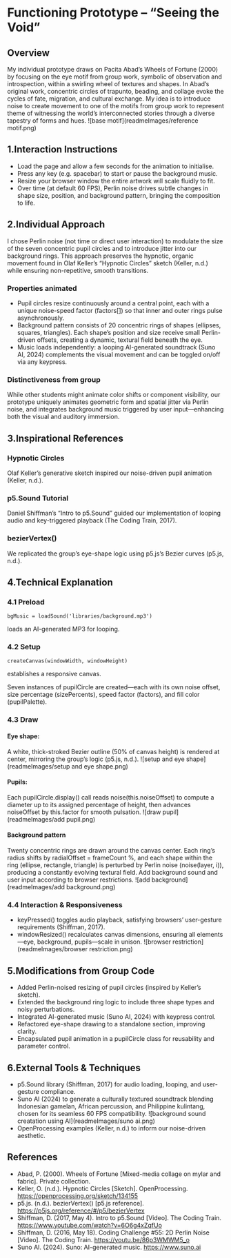 # Functioning Prototype – “Seeing the Void”

## Overview
My individual prototype draws on Pacita Abad’s Wheels of Fortune (2000) by focusing on the eye motif from group work, symbolic of observation and introspection, within a swirling wheel of textures and shapes. In Abad’s original work, concentric circles of trapunto, beading, and collage evoke the cycles of fate, migration, and cultural exchange. My idea is to introduce noise to create movement to one of the motifs from group work to represent theme of witnessing the world’s interconnected stories through a diverse tapestry of forms and hues.
![base motif](readmeImages/reference motif.png)

## 1.Interaction Instructions
- Load the page and allow a few seconds for the animation to initialise.
- Press any key (e.g. spacebar) to start or pause the background music.
- Resize your browser window the entire artwork will scale fluidly to fit.
- Over time (at default 60 FPS), Perlin noise drives subtle changes in shape size, position, and background pattern, bringing the composition to life.

## 2.Individual Approach
I chose Perlin noise (not time or direct user interaction) to modulate the size of the seven concentric pupil circles and to introduce jitter into our background rings. This approach preserves the hypnotic, organic movement found in Olaf Keller’s “Hypnotic Circles” sketch (Keller, n.d.) while ensuring non-repetitive, smooth transitions.

### Properties animated
- Pupil circles resize continuously around a central point, each with a unique noise-speed factor (factors[]) so that inner and outer rings pulse asynchronously.
- Background pattern consists of 20 concentric rings of shapes (ellipses, squares, triangles). Each shape’s position and size receive small Perlin-driven offsets, creating a dynamic, textural field beneath the eye.
- Music loads independently: a looping AI-generated soundtrack (Suno AI, 2024) complements the visual movement and can be toggled on/off via any keypress.

### Distinctiveness from group
 While other students might animate color shifts or component visibility, our prototype uniquely animates geometric form and spatial jitter via Perlin noise, and integrates background music triggered by user input—enhancing both the visual and auditory immersion.

## 3.Inspirational References
### Hypnotic Circles
 Olaf Keller’s generative sketch inspired our noise-driven pupil animation (Keller, n.d.).

### p5.Sound Tutorial
 Daniel Shiffman’s “Intro to p5.Sound” guided our implementation of looping audio and key-triggered playback (The Coding Train, 2017).

### bezierVertex()
 We replicated the group’s eye-shape logic using p5.js’s Bezier curves (p5.js, n.d.).

## 4.Technical Explanation
### 4.1 Preload
```
bgMusic = loadSound('libraries/background.mp3')
```
loads an AI-generated MP3 for looping.

### 4.2 Setup
```
createCanvas(windowWidth, windowHeight)
```
establishes a responsive canvas.

Seven instances of pupilCircle are created—each with its own noise offset, size percentage (sizePercents), speed factor (factors), and fill color (pupilPalette).

### 4.3 Draw
#### Eye shape: 
A white, thick-stroked Bezier outline (50% of canvas height) is rendered at center, mirroring the group’s logic (p5.js, n.d.).
![setup and eye shape](readmeImages/setup and eye shape.png)

#### Pupils: 
Each pupilCircle.display() call reads noise(this.noiseOffset) to compute a diameter up to its assigned percentage of height, then advances noiseOffset by this.factor for smooth pulsation.
![draw pupil](readmeImages/add pupil.png)

#### Background pattern
Twenty concentric rings are drawn around the canvas center. Each ring’s radius shifts by radialOffset = frameCount %, and each shape within the ring (ellipse, rectangle, triangle) is perturbed by Perlin noise (noise(layer, i)), producing a constantly evolving textural field.
Add background sound and user input according to browser restrictions.
![add background](readmeImages/add background.png)

### 4.4 Interaction & Responsiveness
- keyPressed() toggles audio playback, satisfying browsers’ user-gesture requirements (Shiffman, 2017).
- windowResized() recalculates canvas dimensions, ensuring all elements—eye, background, pupils—scale in unison.
![browser restriction](readmeImages/browser restriction.png)

## 5.Modifications from Group Code
- Added Perlin-noised resizing of pupil circles (inspired by Keller’s sketch).
- Extended the background ring logic to include three shape types and noisy perturbations.
- Integrated AI-generated music (Suno AI, 2024) with keypress control.
- Refactored eye-shape drawing to a standalone section, improving clarity.
- Encapsulated pupil animation in a pupilCircle class for reusability and parameter control.

## 6.External Tools & Techniques
- p5.Sound library (Shiffman, 2017) for audio loading, looping, and user-gesture compliance.
- Suno AI (2024) to generate a culturally textured soundtrack blending Indonesian gamelan, African percussion, and Philippine kulintang, chosen for its seamless 60 FPS compatibility.
![background sound creatation using AI](readmeImages/suno ai.png)
- OpenProcessing examples (Keller, n.d.) to inform our noise-driven aesthetic.

## References
- Abad, P. (2000). Wheels of Fortune [Mixed-media collage on mylar and fabric]. Private collection.
- Keller, O. (n.d.). Hypnotic Circles [Sketch]. OpenProcessing. https://openprocessing.org/sketch/134155
- p5.js. (n.d.). bezierVertex() [p5.js reference]. https://p5js.org/reference/#/p5/bezierVertex
- Shiffman, D. (2017, May 4). Intro to p5.Sound [Video]. The Coding Train. https://www.youtube.com/watch?v=6O6g4xZqfUo
- Shiffman, D. (2016, May 18). Coding Challenge #55: 2D Perlin Noise [Video]. The Coding Train. https://youtu.be/86p3WMWM5_o
- Suno AI. (2024). Suno: AI-generated music. https://www.suno.ai
